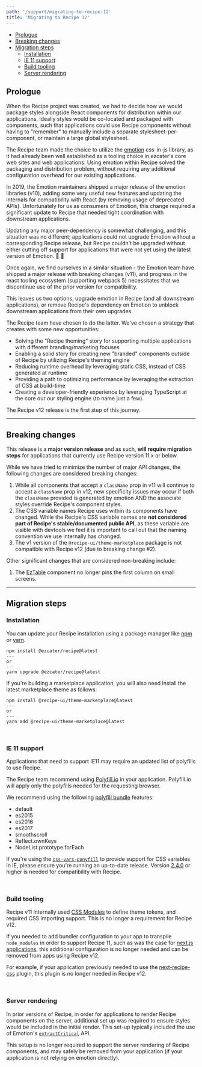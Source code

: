 ```yaml
---
path: '/support/migrating-to-recipe-12'
title: 'Migrating to Recipe 12'
---
```


- [Prologue](#prologue)
- [Breaking changes](#breaking-changes)
- [Migration steps](#migration-steps)
  - [Installation](#installation)
  - [IE 11 support](#ie-11-support)
  - [Build tooling](#build-tooling)
  - [Server rendering](#server-rendering)

## Prologue

When the Recipe project was created, we had to decide how we would package styles alongside React components for distribution within our applications. Ideally styles would be co-located and packaged with components, such that applications could use Recipe components without having to "remember" to manually include a separate stylesheet-per-component, or maintain a large global stylesheet.

The Recipe team made the choice to utilize the [emotion](https://emotion.sh/docs/introduction) css-in-js library, as it had already been well established as a tooling choice in ezcater's core web sites and web applications. Using emotion within Recipe solved the packaging and distribution problem, without requiring any additional configuration overhead for our existing applications.

In 2019, the Emotion maintainers shipped a major release of the emotion libraries (v10), adding some very useful new features and updating the internals for compatibility with React (by removing usage of deprecated APIs). Unfortunately for us as consumers of Emotion, this change required a significant update to Recipe that needed tight coordination with downstream applications.

Updating any major peer-dependency is somewhat challenging, and this situation was no different; applications could not upgrade Emotion without a corresponding Recipe release, but Recipe couldn't be upgraded without either cutting off support for applications that were not yet using the latest version of Emotion. 🐔 🥚

Once again, we find ourselves in a similar situation - the Emotion team have shipped a major release with breaking changes (v11), and progress in the react tooling ecosystem (supporting webpack 5) necessitates that we discontinue use of the prior version for compatibility.

This leaves us two options, upgrade emotion in Recipe (and all downstream applications), or remove Recipe's dependency on Emotion to unblock downstream applications from their own upgrades.

The Recipe team have chosen to do the latter. We've chosen a strategy that creates with some new opportunities:

- Solving the "Recipe theming" story for supporting multiple applications with different branding/marketing focuses
- Enabling a solid story for creating new "branded" components outside of Recipe by utilizing Recipe's theming engine
- Reducing runtime overhead by leveraging static CSS, instead of CSS generated at runtime
- Providing a path to optimizing performance by leveraging the extraction of CSS at build-time
- Creating a developer-friendly experience by leveraging TypeScript at the core our our styling engine (to name just a few).

The Recipe v12 release is the first step of this journey.

---

## Breaking changes

This release is a **major version release** and as such, **will require migration steps** for applications that currently use Recipe version 11.x or below.

While we have tried to minimize the number of major API changes, the following changes are considered breaking changes:

1.  While all components that accept a `className` prop in v11 will continue to accept a `className` prop in v12, new specificity issues may occur if both the `className` provided is generated by emotion AND the associate styles override Recipe's component styles.
2.  The CSS variable names Recipe uses within its components have changed. While the Recipe's CSS variable names are **not considered part of Recipe's stable/documented public API**, as these variable are visible with devtools we feel it is important to call out that the naming convention we use internally has changed.
3.  The v1 version of the `@recipe-ui/theme-marketplace` package is not compatible with Recipe v12 (due to breaking change #2).

Other significant changes that are considered non-breaking include:

1. The [EzTable](/components/EzTable) component no longer pins the first column on small screens.

---

## Migration steps

### Installation

You can update your Recipe installation using a package manager like [npm](https://docs.npmjs.com/cli/v6/commands/npm) or [yarn](https://classic.yarnpkg.com/lang/en/).

```term
npm install @ezcater/recipe@latest
---
or
---
yarn upgrade @ezcater/recipe@latest
```

If you're building a marketplace application, you will also need install the latest marketplace theme as follows:

```term
npm install @recipe-ui/theme-marketplace@latest
---
or
---
yarn add @recipe-ui/theme-marketplace@latest
```

<br />

### IE 11 support

Applications that need to support IE11 may require an updated list of polyfills to use Recipe.

The Recipe team recommend using [Polyfill.io](https://polyfill.io/) in your application. Polyfill.io will apply only the polyfills needed for the requesting browser.

We recommend using the following [polyfill bundle](https://polyfill.io/v3/url-builder/) features:

- default
- es2015
- es2016
- es2017
- smoothscroll
- Reflect.ownKeys
- NodeList.prototype.forEach

If you're using the [`css-vars-ponyfill`](https://github.com/jhildenbiddle/css-vars-ponyfill) to provide support for CSS variables in IE, please ensure you're running an up-to-date release. Version [2.4.0](https://github.com/jhildenbiddle/css-vars-ponyfill/blob/master/CHANGELOG.md#240) or higher is needed for compatibility with Recipe.

<br />

### Build tooling

Recipe v11 internally used [CSS Modules](https://github.com/css-modules/css-modules) to define theme tokens, and required CSS importing support. This is no longer a requirement for Recipe v12.

If you needed to add bundler configuration to your app to transpile `node_modules` in order to support Recipe 11, such as was the case for [next.js applications](https://ezcater.github.io/recipe/support/migrating-to-recipe-11#nextjs), this additional configuration is no longer needed and can be removed from apps using Recipe v12.

For example, if your application previously needed to use the [next-recipe-css](https://github.com/ezcater/recipe/tree/d71b0e18c949b2e5abf4c3a7158428d508b874bb/packages/next-recipe-css) plugin, this plugin is no longer needed in Recipe v12.

<br />

### Server rendering

In prior versions of Recipe, in order for applications to render Recipe components on the server, additional set up was required to ensure styles would be included in the initial render. This set-up typically included the use of Emotion's [`extractCritical`](https://emotion.sh/docs/ssr#extractcritical) API.

This setup is no longer required to support the server rendering of Recipe components, and may safely be removed from your application (if your application is not relying on emotion directly).
